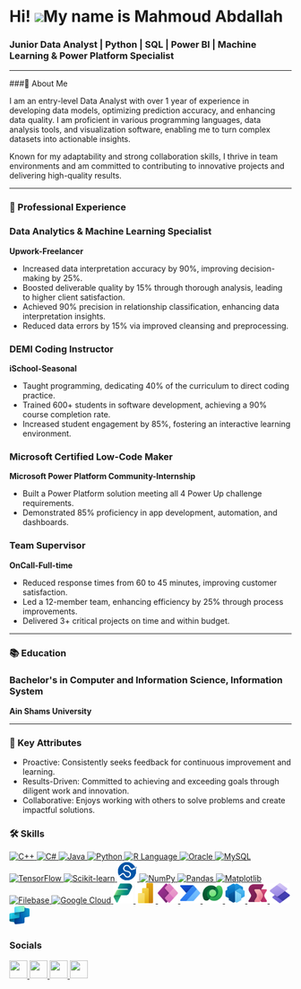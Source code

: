  Hi! ![](https://github.com/user-attachments/assets/957cb358-ca44-4059-8c99-a15f5ac77890)My name is Mahmoud Abdallah
========================================================================================================================================
### Junior Data Analyst | Python | SQL | Power BI | Machine Learning & Power Platform Specialist

---

###👋 About Me

I am an entry-level Data Analyst with over 1 year of experience in developing data models, optimizing prediction accuracy, and enhancing data quality. I am proficient in various programming languages, data analysis tools, and visualization software, enabling me to turn complex datasets into actionable insights. 

Known for my adaptability and strong collaboration skills, I thrive in team environments and am committed to contributing to innovative projects and delivering high-quality results. 

---


### 💼 Professional Experience

### Data Analytics & Machine Learning Specialist 
**Upwork-Freelancer**
- Increased data interpretation accuracy by 90%, improving decision-making by 25%. 
- Boosted deliverable quality by 15% through thorough analysis, leading to higher client satisfaction. 
- Achieved 90% precision in relationship classification, enhancing data interpretation insights. 
- Reduced data errors by 15% via improved cleansing and preprocessing. 

### DEMI Coding Instructor
**iSchool-Seasonal**
- Taught programming, dedicating 40% of the curriculum to direct coding practice.
- Trained 600+ students in software development, achieving a 90% course completion rate.
- Increased student engagement by 85%, fostering an interactive learning environment.

### Microsoft Certified Low-Code Maker 
**Microsoft Power Platform Community-Internship**
- Built a Power Platform solution meeting all 4 Power Up challenge requirements.
- Demonstrated 85% proficiency in app development, automation, and dashboards.

### Team Supervisor 
**OnCall-Full-time**
- Reduced response times from 60 to 45 minutes, improving customer satisfaction.
- Led a 12-member team, enhancing efficiency by 25% through process improvements.
- Delivered 3+ critical projects on time and within budget.
________________________________________________________________________________________________________
### 📚 Education
### Bachelor's in Computer and Information Science, Information System 
**Ain Shams University**
________________________________________________________________________________________________________
### 🌟 Key Attributes
* Proactive: Consistently seeks feedback for continuous improvement and learning.
* Results-Driven: Committed to achieving and exceeding goals through diligent work and innovation.
* Collaborative: Enjoys working with others to solve problems and create impactful solutions.

### 🛠️ Skills


<p align="left">
  <a href="https://learn.microsoft.com/en-us/cpp/?view=msvc-170" target="_blank" rel="noreferrer">
    <img src="https://raw.githubusercontent.com/danielcranney/readme-generator/main/public/icons/skills/cplusplus-colored.svg" width="36" height="36" alt="C++" />
  </a>
  <a href="https://learn.microsoft.com/en-us/dotnet/csharp/" target="_blank" rel="noreferrer">
    <img src="https://raw.githubusercontent.com/danielcranney/readme-generator/main/public/icons/skills/csharp-colored.svg" width="36" height="36" alt="C#" />
  </a>
  <a href="https://www.oracle.com/java/" target="_blank" rel="noreferrer">
    <img src="https://raw.githubusercontent.com/danielcranney/readme-generator/main/public/icons/skills/java-colored.svg" width="36" height="36" alt="Java" />
  </a>
  <a href="https://www.python.org/" target="_blank" rel="noreferrer">
    <img src="https://raw.githubusercontent.com/danielcranney/readme-generator/main/public/icons/skills/python-colored.svg" width="36" height="36" alt="Python" />
  </a>
  <a href="https://www.r-project.org/" target="_blank" rel="noreferrer">
    <img src="https://raw.githubusercontent.com/danielcranney/readme-generator/main/public/icons/skills/rlang-colored.svg" width="36" height="36" alt="R Language" />
  </a>
  <a href="https://www.oracle.com/" target="_blank" rel="noreferrer">
    <img src="https://raw.githubusercontent.com/danielcranney/readme-generator/main/public/icons/skills/oracle-colored.svg" width="36" height="36" alt="Oracle" />
  </a>
  <a href="https://www.mysql.com/" target="_blank" rel="noreferrer">
    <img src="https://raw.githubusercontent.com/danielcranney/readme-generator/main/public/icons/skills/mysql-colored.svg" width="36" height="36" alt="MySQL" />
  </a>
  <a href="https://www.tensorflow.org/" target="_blank" rel="noreferrer"> <img src="https://raw.githubusercontent.com/danielcranney/readme-generator/main/public/icons/skills/tensorflow-colored.svg" 
 width="36" height="36" alt="TensorFlow" /> 
  </a>
  <a href="https://scikit-learn.org/stable/" target="_blank" rel="noreferrer">
  <img src="https://upload.wikimedia.org/wikipedia/commons/0/05/Scikit_learn_logo_small.svg" width="36" height="36" alt="Scikit-learn" />
  </a>
  <a href="https://www.scipy.org/" target="_blank" rel="noreferrer">
    <img src="https://github.com/scipy/scipy/blob/main/doc/source/_static/logo.svg" width="36" height="36" alt="SciPy" />
  </a>
  <a href="https://numpy.org/" target="_blank" rel="noreferrer">
  <img src="https://upload.wikimedia.org/wikipedia/commons/3/31/NumPy_logo_2020.svg" width="36" height="36" alt="NumPy" />
  </a>
  <a href="https://pandas.pydata.org/" target="_blank" rel="noreferrer">
  <img src="https://upload.wikimedia.org/wikipedia/commons/e/ed/Pandas_logo.svg" width="36" height="36" alt="Pandas" />
  </a>
  <a href="https://matplotlib.org/" target="_blank" rel="noreferrer">
  <img src="https://upload.wikimedia.org/wikipedia/commons/8/84/Matplotlib_icon.svg" width="36" height="36" alt="Matplotlib" />
  </a>
  </a>
  <a href="https://filebase.com/" target="_blank" rel="noreferrer">
    <img src="https://raw.githubusercontent.com/danielcranney/readme-generator/main/public/icons/skills/filebase-colored.svg" width="36" height="36" alt="Filebase" />
  </a>
  <a href="https://cloud.google.com/" target="_blank" rel="noreferrer">
    <img src="https://raw.githubusercontent.com/danielcranney/readme-generator/main/public/icons/skills/googlecloud-colored.svg" width="36" height="36" alt="Google Cloud" />
  </a>
  <a href="https://learnwithpowerup-my.sharepoint.com/:f:/g/personal/mahmoud_abdallah20_learnwithpowerup_onmicrosoft_com/EssSSYLiLLlAvqX83yEEWLcBPBQG44BNHSgrlv0GLldwjQ?e=2UyXqM" target="_blank" rel="noreferrer">
    <img src="PowerPlatform_scalable.svg" width="36" height="36" alt="Power Platform" />
  </a>
  <a href="https://learnwithpowerup-my.sharepoint.com/:f:/g/personal/mahmoud_abdallah20_learnwithpowerup_onmicrosoft_com/EssSSYLiLLlAvqX83yEEWLcBPBQG44BNHSgrlv0GLldwjQ?e=2UyXqM" target="_blank" rel="noreferrer">
    <img src="PowerBI_scalable.svg" width="36" height="36" alt="Power BI" />
  </a>
  <a href="https://learnwithpowerup-my.sharepoint.com/:f:/g/personal/mahmoud_abdallah20_learnwithpowerup_onmicrosoft_com/EssSSYLiLLlAvqX83yEEWLcBPBQG44BNHSgrlv0GLldwjQ?e=2UyXqM" target="_blank" rel="noreferrer">
    <img src="PowerApps_scalable.svg" width="36" height="36" alt="Power Apps" />
  </a>
  <a href="https://learnwithpowerup-my.sharepoint.com/:f:/g/personal/mahmoud_abdallah20_learnwithpowerup_onmicrosoft_com/EssSSYLiLLlAvqX83yEEWLcBPBQG44BNHSgrlv0GLldwjQ?e=2UyXqM" target="_blank" rel="noreferrer">
    <img src="PowerAutomate_scalable.svg" width="36" height="36" alt="Power Automate" />
  </a>
  <a href="https://learnwithpowerup-my.sharepoint.com/:f:/g/personal/mahmoud_abdallah20_learnwithpowerup_onmicrosoft_com/EssSSYLiLLlAvqX83yEEWLcBPBQG44BNHSgrlv0GLldwjQ?e=2UyXqM" target="_blank" rel="noreferrer">
    <img src="Dataverse_scalable.svg" width="36" height="36" alt="Microsoft Dataverse" />
  </a>
  <a href="https://learnwithpowerup-my.sharepoint.com/:f:/g/personal/mahmoud_abdallah20_learnwithpowerup_onmicrosoft_com/EssSSYLiLLlAvqX83yEEWLcBPBQG44BNHSgrlv0GLldwjQ?e=2UyXqM" target="_blank" rel="noreferrer">
    <img src="AIBuilder_scalable.svg" width="36" height="36" alt="Microsoft AI Builder" />
  </a>
  <a href="https://learnwithpowerup-my.sharepoint.com/:f:/g/personal/mahmoud_abdallah20_learnwithpowerup_onmicrosoft_com/EssSSYLiLLlAvqX83yEEWLcBPBQG44BNHSgrlv0GLldwjQ?e=2UyXqM" target="_blank" rel="noreferrer">
    <img src="PowerFx_scalable.svg" width="36" height="36" alt="PowerFx" />
  </a>
  <a href="https://learnwithpowerup-my.sharepoint.com/:f:/g/personal/mahmoud_abdallah20_learnwithpowerup_onmicrosoft_com/EssSSYLiLLlAvqX83yEEWLcBPBQG44BNHSgrlv0GLldwjQ?e=2UyXqM" target="_blank" rel="noreferrer">
    <img src="PowerPages_scalable.svg" width="36" height="36" alt="Power Pages" />
  </a>
  <a href="https://learnwithpowerup-my.sharepoint.com/:f:/g/personal/mahmoud_abdallah20_learnwithpowerup_onmicrosoft_com/EssSSYLiLLlAvqX83yEEWLcBPBQG44BNHSgrlv0GLldwjQ?e=2UyXqM" target="_blank" rel="noreferrer">
    <img src="CopilotStudio_scalable.svg" width="36" height="36" alt="Copilot Studio" />
  </a>
</p>









### Socials

<p align="left"> <a href="https://www.facebook.com/mahmoud.abdallah.x" target="_blank" rel="noreferrer"> <picture> <source media="(prefers-color-scheme: dark)" srcset="https://raw.githubusercontent.com/danielcranney/readme-generator/main/public/icons/socials/facebook-dark.svg" /> <source media="(prefers-color-scheme: light)" srcset="https://raw.githubusercontent.com/danielcranney/readme-generator/main/public/icons/socials/facebook.svg" /> <img src="https://raw.githubusercontent.com/danielcranney/readme-generator/main/public/icons/socials/facebook.svg" width="32" height="32" /> </picture> </a> <a href="https://www.github.com/MAHMOUD2ABDALLAH" target="_blank" rel="noreferrer"> <picture> <source media="(prefers-color-scheme: dark)" srcset="https://raw.githubusercontent.com/danielcranney/readme-generator/main/public/icons/socials/github-dark.svg" /> <source media="(prefers-color-scheme: light)" srcset="https://raw.githubusercontent.com/danielcranney/readme-generator/main/public/icons/socials/github.svg" /> <img src="https://raw.githubusercontent.com/danielcranney/readme-generator/main/public/icons/socials/github.svg" width="32" height="32" /> </picture> </a> <a href="http://www.instagram.com/mahmmoud_abd_allah" target="_blank" rel="noreferrer"> <picture> <source media="(prefers-color-scheme: dark)" srcset="https://raw.githubusercontent.com/danielcranney/readme-generator/main/public/icons/socials/instagram-dark.svg" /> <source media="(prefers-color-scheme: light)" srcset="https://raw.githubusercontent.com/danielcranney/readme-generator/main/public/icons/socials/instagram.svg" /> <img src="https://raw.githubusercontent.com/danielcranney/readme-generator/main/public/icons/socials/instagram.svg" width="32" height="32" /> </picture> </a> <a href="https://www.linkedin.com/in/mahmoud-abdallah20" target="_blank" rel="noreferrer"> <picture> <source media="(prefers-color-scheme: dark)" srcset="https://raw.githubusercontent.com/danielcranney/readme-generator/main/public/icons/socials/linkedin-dark.svg" /> <source media="(prefers-color-scheme: light)" srcset="https://raw.githubusercontent.com/danielcranney/readme-generator/main/public/icons/socials/linkedin.svg" /> <img src="https://raw.githubusercontent.com/danielcranney/readme-generator/main/public/icons/socials/linkedin.svg" width="32" height="32" /> </picture> </a></p>

